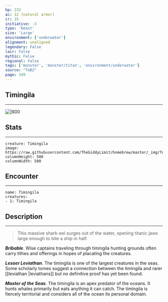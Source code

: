 ```yaml
---
hp: 232
ac: 12 (natural armor)
cr: 15
initiative: -3
type: 'beast'    
size: 'Large'
environment: ['underwater']
alignment: unaligned
legendary: False
lair: False
mythic: False
regional: False
tags: ['monster', 'monster/titan', 'environment/underwater']
source: "ToB2"
page: 349
---
```


## Timingila
---

![|600](https://raw.githubusercontent.com/TheGiddyLimit/homebrew/master/_img/ToB2/creature/Timingila.webp)

## Stats
---

```statblock
creature: Timingila
image: https://raw.githubusercontent.com/TheGiddyLimit/homebrew/master/_img/ToB2/creature/token/Timingila%20%28Token%29.png
columnHeight: 500
columnWidth: 500
```

## Encounter
---

```encounter-table
name: Timingila
creatures:
- 1: Timingila
```

## Description
---
>This massive shark-eel surges out of the water, opening titanic jaws large enough to bite a ship in half.

**_Bribable_**. Wise captains traveling through timingila hunting grounds often carry tithes and offerings in hopes of placating the creatures.

**_Lesser Leviathan_**. The timingila is one of the largest creatures in the seas. Some scholarly tomes suggest a connection between the timingila and rarer [[leviathan \|leviathans]] but no definitive proof has yet been found.

**_Master of the Seas_**. The timingila is an apex predator of the oceans. It hunts whales primarily but eats anything it can catch. The timingila is fiercely territorial and considers all of the ocean its personal domain.






